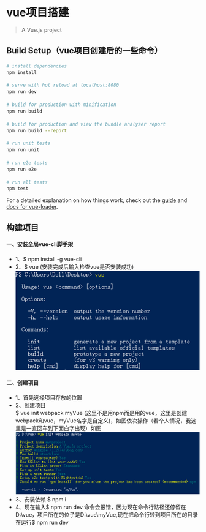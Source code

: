 # vue项目搭建

> A Vue.js project

## Build Setup（vue项目创建后的一些命令）

``` bash
# install dependencies
npm install

# serve with hot reload at localhost:8080
npm run dev

# build for production with minification
npm run build

# build for production and view the bundle analyzer report
npm run build --report

# run unit tests
npm run unit

# run e2e tests
npm run e2e

# run all tests
npm test
```

For a detailed explanation on how things work, check out the [guide](http://vuejs-templates.github.io/webpack/) and [docs for vue-loader](http://vuejs.github.io/vue-loader).


  

## 构建项目

#### 一、安装全局vue-cli脚手架  
* 1、$ npm install -g vue-cli
* 2、$ vue (安装完成后输入检查vue是否安装成功)
![安装成功如图](jtimg/1.png)  

#### 二、创建项目  
* 1、首先选择项目存放的位置
* 2、创建项目  
  $  vue init webpack myVue (这里不是用npm而是用的vue，这里是创建webpack和vue，myVue名字是自定义)，如图依次操作（看个人情况，我这里是一直回车到下面白字出现）如图![](jtimg/2.png)
* 3、安装依赖 $ npm i
* 4、现在输入$ npm run dev 命令会报错，因为现在命令行路径还停留在D:\vue，项目所在的位子是D:\vue\myVue,现在把命令行转到项目所在的目录在运行$ npm run dev

